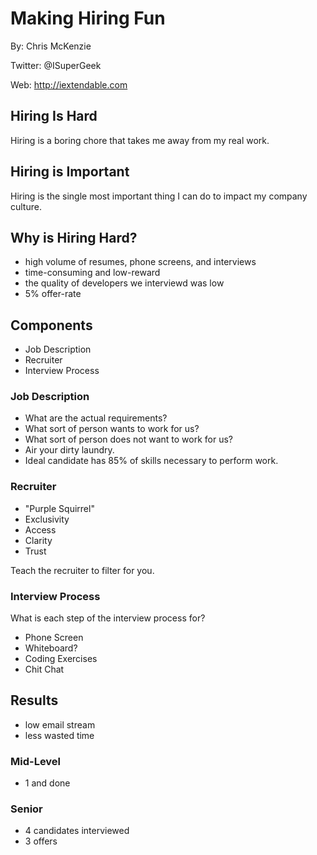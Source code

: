 # Making Hiring Fun

By:      Chris McKenzie

Twitter: @ISuperGeek

Web:     http://iextendable.com

## Hiring Is Hard

Hiring is a boring chore that takes me away from my real work.

## Hiring is Important

Hiring is the single most important thing I can do to impact my company culture.

## Why is Hiring Hard?

* high volume of resumes, phone screens, and interviews
* time-consuming and low-reward
* the quality of developers we interviewd was low
* 5% offer-rate

## Components

* Job Description
* Recruiter
* Interview Process  

### Job Description

* What are the actual requirements?
* What sort of person wants to work for us?
* What sort of person does not want to work for us?
* Air your dirty laundry.
* Ideal candidate has 85% of skills necessary to perform work.

### Recruiter

* "Purple Squirrel"
* Exclusivity
* Access
* Clarity
* Trust

Teach the recruiter to filter for you.

### Interview Process

What is each step of the interview process for?

* Phone Screen
* Whiteboard?
* Coding Exercises
* Chit Chat

## Results

* low email stream
* less wasted time

### Mid-Level

* 1 and done

### Senior

* 4 candidates interviewed
* 3 offers
